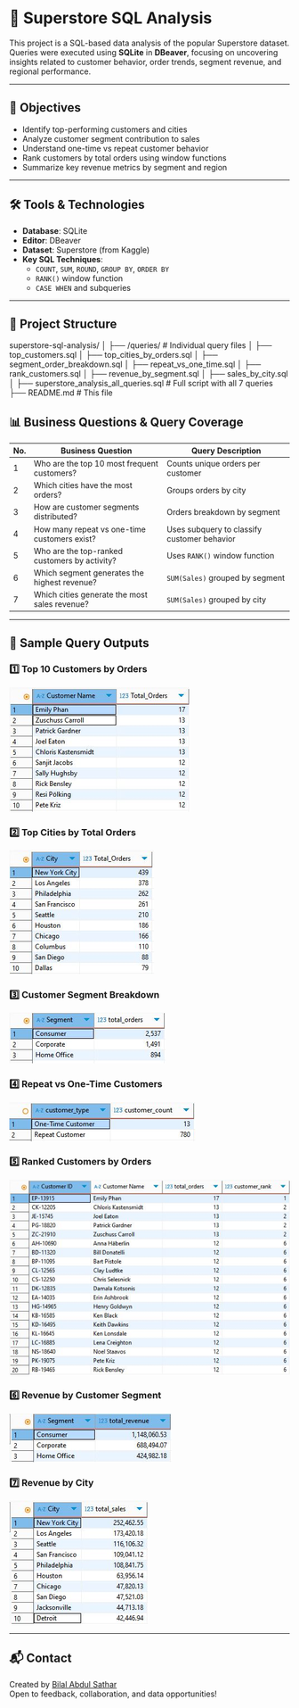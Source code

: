# 🛒 Superstore SQL Analysis

This project is a SQL-based data analysis of the popular Superstore dataset. Queries were executed using **SQLite** in **DBeaver**, focusing on uncovering insights related to customer behavior, order trends, segment revenue, and regional performance.

---

## 📌 Objectives

- Identify top-performing customers and cities
- Analyze customer segment contribution to sales
- Understand one-time vs repeat customer behavior
- Rank customers by total orders using window functions
- Summarize key revenue metrics by segment and region

---

## 🛠️ Tools & Technologies

- **Database**: SQLite
- **Editor**: DBeaver
- **Dataset**: Superstore (from Kaggle)
- **Key SQL Techniques**:
  - `COUNT`, `SUM`, `ROUND`, `GROUP BY`, `ORDER BY`
  - `RANK()` window function
  - `CASE WHEN` and subqueries

---

## 📁 Project Structure

superstore-sql-analysis/
│
├── /queries/ # Individual query files
│ ├── top_customers.sql
│ ├── top_cities_by_orders.sql
│ ├── segment_order_breakdown.sql
│ ├── repeat_vs_one_time.sql
│ ├── rank_customers.sql
│ ├── revenue_by_segment.sql
│ ├── sales_by_city.sql
│
├── superstore_analysis_all_queries.sql # Full script with all 7 queries
├── README.md # This file


## 📊 Business Questions & Query Coverage

| No. | Business Question                               | Query Description                            |
|-----|--------------------------------------------------|-----------------------------------------------|
| 1   | Who are the top 10 most frequent customers?      | Counts unique orders per customer             |
| 2   | Which cities have the most orders?               | Groups orders by city                         |
| 3   | How are customer segments distributed?           | Orders breakdown by segment                   |
| 4   | How many repeat vs one-time customers exist?     | Uses subquery to classify customer behavior   |
| 5   | Who are the top-ranked customers by activity?    | Uses `RANK()` window function                 |
| 6   | Which segment generates the highest revenue?     | `SUM(Sales)` grouped by segment               |
| 7   | Which cities generate the most sales revenue?    | `SUM(Sales)` grouped by city                  |

---

## 📸 Sample Query Outputs

### 1️⃣ Top 10 Customers by Orders
![Top Customers](images/top_customers_output.png)

### 2️⃣ Top Cities by Total Orders
![Top Cities](images/city_orders_output.png)

### 3️⃣ Customer Segment Breakdown
![Segment Breakdown](images/segment_breakdown_output.png)

### 4️⃣ Repeat vs One-Time Customers
![Repeat Customers](images/repeat_customers_output.png)

### 5️⃣ Ranked Customers by Orders
![Ranked Customers](images/ranked_customers_output.png)

### 6️⃣ Revenue by Customer Segment
![Segment Revenue](images/segment_revenue_output.png)

### 7️⃣ Revenue by City
![City Revenue](images/city_sales_output.png)

---

## 📬 Contact

Created by [Bilal Abdul Sathar](https://www.linkedin.com/in/bilalas/)  
Open to feedback, collaboration, and data opportunities!
